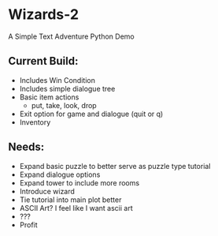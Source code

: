# Wizards-2
A Simple Text Adventure Python Demo

## Current Build:
- Includes Win Condition
- Includes simple dialogue tree
- Basic item actions
  - put, take, look, drop
- Exit option for game and dialogue (quit or q)
- Inventory

## Needs:
- Expand basic puzzle to better serve as puzzle type tutorial
- Expand dialogue options
- Expand tower to include more rooms
- Introduce wizard
- Tie tutorial into main plot better
- ASCII Art? I feel like I want ascii art
- ???
- Profit

